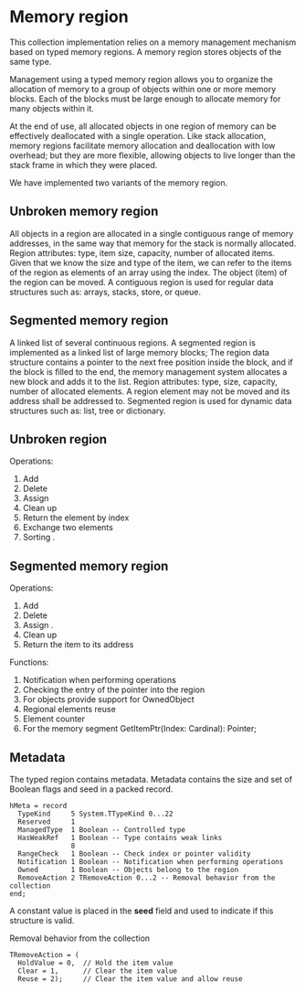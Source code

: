 # Memory region

This collection implementation relies on a memory management mechanism based on typed memory regions.
A memory region stores objects of the same type.

Management using a typed memory region allows you to organize the allocation of memory to a group of objects within one or more memory blocks.
Each of the blocks must be large enough to allocate memory for many objects within it.

At the end of use, all allocated objects in one region of memory can be effectively deallocated with a single operation.
Like stack allocation, memory regions facilitate memory allocation and deallocation with low overhead; but they are more flexible, allowing objects to live longer than the stack frame in which they were placed.

We have implemented two variants of the memory region.

## Unbroken memory region
All objects in a region are allocated in a single contiguous range
of memory addresses, in the same way that memory for the stack is normally allocated.
Region attributes: type, item size, capacity, number of allocated items.
Given that we know the size and type of the item, we can refer to the items 
of the region as elements of an array using the index.
The object (item) of the region can be moved.
A contiguous region is used for regular data structures such as:
arrays, stacks, store, or queue.

## Segmented memory region
A linked list of several continuous regions.
A segmented region is implemented as a linked list of large memory blocks; 
The region data structure contains a pointer to the next free position inside the block, 
and if the block is filled to the end, the memory management system allocates 
a new block and adds it to the list.
Region attributes: type, size, capacity, number of allocated elements.
A region element may not be moved and its address shall be addressed to.
Segmented region is used for dynamic data structures such as: 
list, tree or dictionary.

## Unbroken region 
Operations: 
1. Add
2. Delete
3. Assign
4. Clean up
5. Return the element by index
6. Exchange two elements  
7. Sorting .

## Segmented memory region
Operations: 
1. Add
2. Delete
3. Assign .
4. Clean up
5. Return the item to its address

Functions:
1. Notification when performing operations
2. Checking the entry of the pointer into the region
3. For objects provide support for OwnedObject
4. Regional elements reuse
5. Element counter
6. For the memory segment GetItemPtr(Index: Cardinal): Pointer;

## Metadata
The typed region contains metadata.
Metadata contains the size and set of Boolean flags and seed in a packed record.
```
hMeta = record
  TypeKind     5 System.TTypeKind 0...22
  Reserved     1
  ManagedType  1 Boolean -- Controlled type
  HasWeakRef   1 Boolean -- Type contains weak links
               8
  RangeCheck   1 Boolean -- Check index or pointer validity
  Notification 1 Boolean -- Notification when performing operations 
  Owned        1 Boolean -- Objects belong to the region
  RemoveAction 2 TRemoveAction 0...2 -- Removal behavior from the collection
end;
```
A constant value is placed in the **seed** field and used to indicate if this structure is valid.

Removal behavior from the collection
```
TRemoveAction = (
  HoldValue = 0,  // Hold the item value
  Clear = 1,      // Clear the item value
  Reuse = 2);     // Clear the item value and allow reuse
```